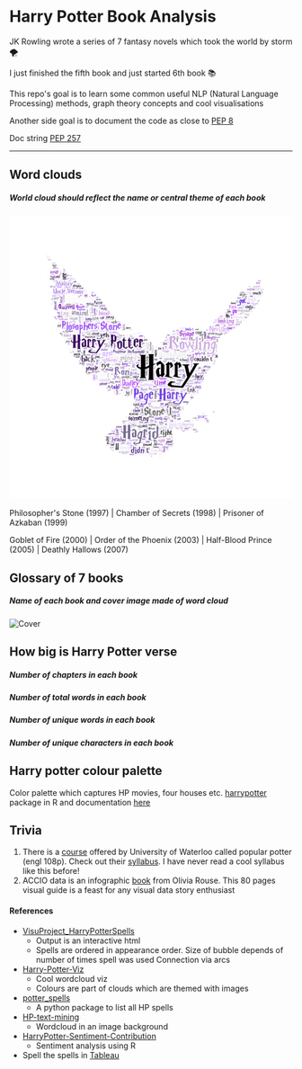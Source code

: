# Harry Potter Book Analysis
JK Rowling wrote a series of 7 fantasy novels which took the world by storm :tornado:

I just finished the fifth book and just started 6th book :books:

This repo's goal is to learn some common useful NLP (Natural Language Processing) methods, graph theory concepts and cool visualisations

Another side goal is to document the code as close to [PEP 8](https://www.python.org/dev/peps/pep-0008/)

Doc string [PEP 257](https://www.python.org/dev/peps/pep-0257/)

---

## Word clouds

##### World cloud should reflect the name or central theme of each book

![Combined gif](https://github.com/rahulvenugopal/Harry-Potter-Book-Analysis/blob/main/images/hp_world.gif)

Philosopher's Stone (1997) | Chamber of Secrets (1998) | Prisoner of Azkaban (1999)

Goblet of Fire (2000) | Order of the Phoenix (2003) | Half-Blood Prince (2005) | Deathly Hallows (2007)

## Glossary of 7 books

##### Name of each book and cover image made of word cloud

![Cover](https://github.com/rahulvenugopal/Harry-Potter-Book-Analysis/blob/main/images/gridplot/HP_Grid.jpg)

## How big is Harry Potter verse

##### Number of chapters in each book

##### Number of total words in each book

##### Number of unique words in each book

##### Number of unique characters in each book

## Harry potter colour palette

Color palette which captures HP movies, four houses etc.
[harrypotter](https://github.com/aljrico/harrypotter) package in R and documentation [here](https://cran.r-project.org/web/packages/harrypotter/harrypotter.pdf)

## Trivia

1. There is a [course](https://uwaterloo.ca/scholar/fcondon/classes/popular-potter) offered by University of Waterloo called popular potter (engl 108p). Check out their [syllabus](https://uwaterloo.ca/scholar/sites/ca.scholar/files/fcondon/files/hp_pp_f2020_syllabus.pdf). I have never read a cool syllabus like this before!
2. ACCIO data is an infographic [book](https://www.blurb.com/books/8807266-accio-data) from Olivia Rouse. This 80 pages visual guide is a feast for any visual data story enthusiast

#### References

- [VisuProject_HarryPotterSpells](https://github.com/Graunarmin/VisuProject_HarryPotterSpells)
  - Output is an interactive html
  - Spells are ordered in appearance order. Size of bubble depends of number of times spell was used
    Connection via arcs
- [Harry-Potter-Viz](https://github.com/heatherjcohen/Harry-Potter-Viz)
  - Cool wordcloud viz
  - Colours are part of clouds which are themed with images
- [potter_spells](https://github.com/Vibhu-Agarwal/potter_spells)
  - A python package to list all HP spells
- [HP-text-mining](https://github.com/ErikaJacobs/Harry-Potter-Text-Mining)
  - Wordcloud in an image background
- [HarryPotter-Sentiment-Contribution](https://github.com/adityaab14/HarryPotter-Sentiment-Contribution)
  - Sentiment analysis using R
- Spell the spells in [Tableau](https://public.tableau.com/pt-br/gallery/harry-potter-spells-complete-list?tab=featured&type=featured)